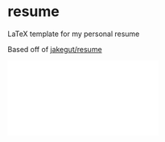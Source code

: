 # resume
LaTeX template for my personal resume

Based off of [jakegut/resume](https://github.com/jakegut/resume/)   

![resume.pdf](resume.pdf)

